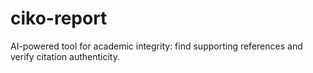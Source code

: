 # ciko-report
AI-powered tool for academic integrity: find supporting references and verify citation authenticity.
